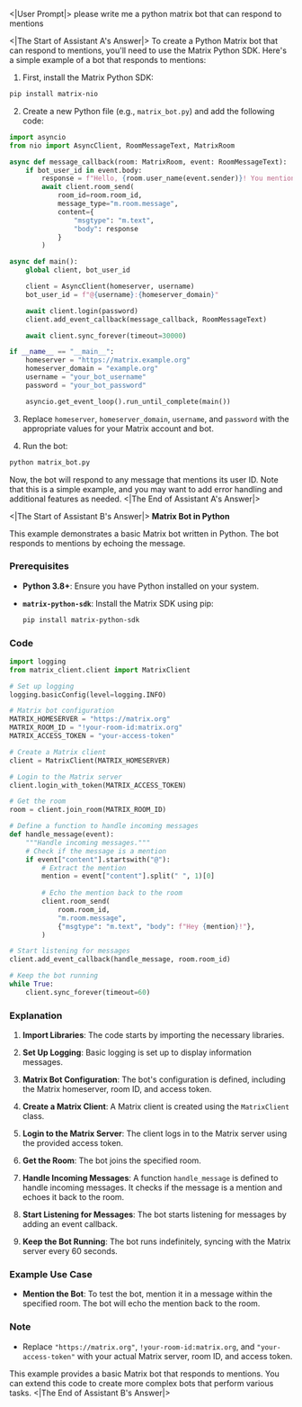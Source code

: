 <|User Prompt|>
please write me a python matrix bot that can respond to mentions

<|The Start of Assistant A's Answer|>
To create a Python Matrix bot that can respond to mentions, you'll need to use the Matrix Python SDK. Here's a simple example of a bot that responds to mentions:

1. First, install the Matrix Python SDK:

```bash
pip install matrix-nio
```

2. Create a new Python file (e.g., `matrix_bot.py`) and add the following code:

```python
import asyncio
from nio import AsyncClient, RoomMessageText, MatrixRoom

async def message_callback(room: MatrixRoom, event: RoomMessageText):
    if bot_user_id in event.body:
        response = f"Hello, {room.user_name(event.sender)}! You mentioned me."
        await client.room_send(
            room_id=room.room_id,
            message_type="m.room.message",
            content={
                "msgtype": "m.text",
                "body": response
            }
        )

async def main():
    global client, bot_user_id

    client = AsyncClient(homeserver, username)
    bot_user_id = f"@{username}:{homeserver_domain}"

    await client.login(password)
    client.add_event_callback(message_callback, RoomMessageText)

    await client.sync_forever(timeout=30000)

if __name__ == "__main__":
    homeserver = "https://matrix.example.org"
    homeserver_domain = "example.org"
    username = "your_bot_username"
    password = "your_bot_password"

    asyncio.get_event_loop().run_until_complete(main())
```

3. Replace `homeserver`, `homeserver_domain`, `username`, and `password` with the appropriate values for your Matrix account and bot.

4. Run the bot:

```bash
python matrix_bot.py
```

Now, the bot will respond to any message that mentions its user ID. Note that this is a simple example, and you may want to add error handling and additional features as needed.
<|The End of Assistant A's Answer|>

<|The Start of Assistant B's Answer|>
**Matrix Bot in Python**

This example demonstrates a basic Matrix bot written in Python. The bot responds to mentions by echoing the message.

### Prerequisites

- **Python 3.8+**: Ensure you have Python installed on your system.
- **`matrix-python-sdk`**: Install the Matrix SDK using pip:

  ```bash
  pip install matrix-python-sdk
  ```

### Code

```python
import logging
from matrix_client.client import MatrixClient

# Set up logging
logging.basicConfig(level=logging.INFO)

# Matrix bot configuration
MATRIX_HOMESERVER = "https://matrix.org"
MATRIX_ROOM_ID = "!your-room-id:matrix.org"
MATRIX_ACCESS_TOKEN = "your-access-token"

# Create a Matrix client
client = MatrixClient(MATRIX_HOMESERVER)

# Login to the Matrix server
client.login_with_token(MATRIX_ACCESS_TOKEN)

# Get the room
room = client.join_room(MATRIX_ROOM_ID)

# Define a function to handle incoming messages
def handle_message(event):
    """Handle incoming messages."""
    # Check if the message is a mention
    if event["content"].startswith("@"):
        # Extract the mention
        mention = event["content"].split(" ", 1)[0]
        
        # Echo the mention back to the room
        client.room_send(
            room.room_id,
            "m.room.message",
            {"msgtype": "m.text", "body": f"Hey {mention}!"},
        )

# Start listening for messages
client.add_event_callback(handle_message, room.room_id)

# Keep the bot running
while True:
    client.sync_forever(timeout=60)
```

### Explanation

1. **Import Libraries**: The code starts by importing the necessary libraries.

2. **Set Up Logging**: Basic logging is set up to display information messages.

3. **Matrix Bot Configuration**: The bot's configuration is defined, including the Matrix homeserver, room ID, and access token.

4. **Create a Matrix Client**: A Matrix client is created using the `MatrixClient` class.

5. **Login to the Matrix Server**: The client logs in to the Matrix server using the provided access token.

6. **Get the Room**: The bot joins the specified room.

7. **Handle Incoming Messages**: A function `handle_message` is defined to handle incoming messages. It checks if the message is a mention and echoes it back to the room.

8. **Start Listening for Messages**: The bot starts listening for messages by adding an event callback.

9. **Keep the Bot Running**: The bot runs indefinitely, syncing with the Matrix server every 60 seconds.

### Example Use Case

- **Mention the Bot**: To test the bot, mention it in a message within the specified room. The bot will echo the mention back to the room.

### Note

- Replace `"https://matrix.org"`, `!your-room-id:matrix.org`, and `"your-access-token"` with your actual Matrix server, room ID, and access token.

This example provides a basic Matrix bot that responds to mentions. You can extend this code to create more complex bots that perform various tasks.
<|The End of Assistant B's Answer|>